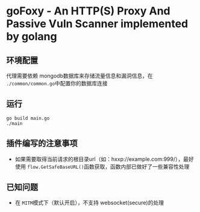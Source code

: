 # goFoxy - An HTTP(S) Proxy And Passive Vuln Scanner implemented by golang

## 环境配置
代理需要依赖 mongodb数据库来存储流量信息和漏洞信息，在 `./common/common.go`中配置你的数据库连接

## 运行
```
go build main.go
./main
```

## 插件编写的注意事项
* 如果需要取得当前请求的根目录url（如：hxxp://example.com:999/），最好使用 `flow.GetSafeBaseURL()`函数获取，函数内部已做好了一些兼容性处理

## 已知问题
* 在 `MITM`模式下（默认开启），不支持 websocket(secure)的处理
